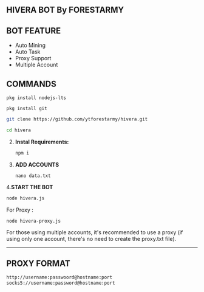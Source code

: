 ## HIVERA BOT By FORESTARMY 

## BOT FEATURE

- Auto Mining
- Auto Task
- Proxy Support
- Multiple Account

## COMMANDS 
```
pkg install nodejs-lts
```
```
pkg install git
```
   ```bash
   git clone https://github.com/ytforestarmy/hivera.git
   ```
   ```bash
   cd hivera
   ```

2. **Instal Requirements:**
   ```bash
   npm i
   ```
3. **ADD ACCOUNTS**
   ```
   nano data.txt
   ```
4.**START THE BOT**
```bash
node hivera.js
```
For Proxy :
```
node hivera-proxy.js
```
For those using multiple accounts, it's recommended to use a proxy (if using only one account, there's no need to create the proxy.txt file).

---

## PROXY FORMAT

```bash
http://username:passwoord@hostname:port
socks5://username:password@hostname:port
```
